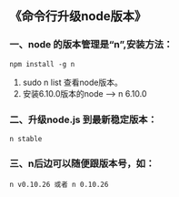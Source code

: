 ## 《命令行升级node版本》
### 一、node 的版本管理是“n”,安装方法：
``` DOS
npm install -g n
```
1. sudo n list 查看node版本。
2. 安装6.10.0版本的node ——> n 6.10.0
### 二、升级node.js 到最新稳定版本：
``` DOS
n stable
```
### 三、n后边可以随便跟版本号，如： 
``` DOS
n v0.10.26 或者 n 0.10.26
```
